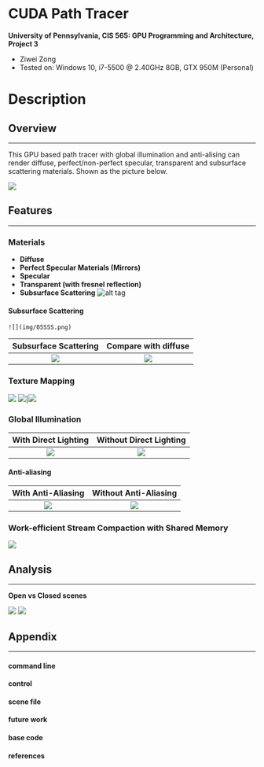 CUDA Path Tracer
================

**University of Pennsylvania, CIS 565: GPU Programming and Architecture, Project 3**

* Ziwei Zong
* Tested on: Windows 10, i7-5500 @ 2.40GHz 8GB, GTX 950M (Personal)

Description
========================

## Overview
--------------------------
This GPU based path tracer with global illumination and anti-alising can render diffuse, perfect/non-perfect specular, transparent and subsurface scattering materials. Shown as the picture below.

![](img/01Overview.png)

## Features
--------------------------
### Materials

 * **Diffuse**
 * **Perfect Specular Materials (Mirrors)**
 * **Specular**
 * **Transparent (with fresnel reflection)**
 * **Subsurface Scattering**
 ![alt tag](img/04DiffSpecTrans.png "scene file: \scenes\DiffSpecTrans.txt")
 
#### Subsurface Scattering
	![](img/05SSS.png)

 Subsurface Scattering	|  Compare with diffuse
:----------------------:|:-------------------------:
![](img/05SSS02.png)		|![](img/05SSS01.png)

### Texture Mapping
![](img/06TexMap.png)
![](img/06TexMap_cube.png)|![](img/06TexMap_sphere.png)

### Global Illumination

With Direct Lighting	|  Without Direct Lighting
:----------------------:|:-------------------------:
![](img/02Gobal_on.png)|![](img/02Gobal_off.png)

#### Anti-aliasing

With Anti-Aliasing		|Without Anti-Aliasing
:----------------------:|:------------------:
![](img/03AntiA_on.PNG) |![](img/03AntiA_off.png)

### Work-efficient Stream Compaction with Shared Memory
![](img/Analysis/SharedMem.PNG)

## Analysis
--------------------------
**Open vs Closed scenes**

![](img/Analysis/OpenScene.png)
![](img/Analysis/CloseScene.png)

## Appendix
--------------------------
#### command line
#### control
#### scene file
#### future work
#### base code
#### references
